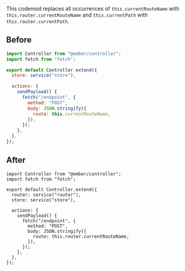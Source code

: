 This codemod replaces all occurrences of `this.currentRouteName` with `this.router.currentRouteName`
and `this.currentPath` with `this.router.currentPath`.

## Before

```jsx
import Controller from "@ember/controller";
import fetch from "fetch";

export default Controller.extend({
  store: service("store"),

  actions: {
    sendPayload() {
      fetch("/endpoint", {
        method: "POST",
        body: JSON.stringify({
          route: this.currentRouteName,
        }),
      });
    },
  },
});
```

## After

```tsx
import Controller from "@ember/controller";
import fetch from "fetch";

export default Controller.extend({
  router: service("router"),
  store: service("store"),

  actions: {
    sendPayload() {
      fetch("/endpoint", {
        method: "POST",
        body: JSON.stringify({
          route: this.router.currentRouteName,
        }),
      });
    },
  },
});
```
